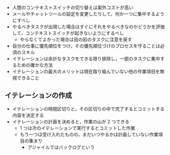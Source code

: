 *   人間のコンテキストスイッチの切り替えは案外コストが高い
*   メールやチャットツールの設定を変更したりして，何か一つに集中するようにすべし
*   やるべきタスクが出現した場合はすぐにそれをやるべきなのかどうかを評価して，コンテキストスイッチが起きないようにするべし
    *   やらなくてよかった場合は目の前のタスクに注意を戻す
*   自分の仕事に優先順位をつけ，その優先順位づけのプロセスを守ることは必須のスキル
*   イテレーションは余計なタスクをできる限り排除し，一部のタスクに集中するための確かな方法
*   イテレーションの最大のメリットは現在取り組んでいない他の作業項目を無視できること

## イテレーションの作成

*   イテレーションの時間区切りと，その区切りの中で完了するとコミットする内容を決定する
*   イテレーションの計画を決めると，作業の山が 2 つできる
    *   1 つは次のイテレーションで実行するとコミットした作業
    *   もう一つは受け入れたものの，まだいつやるかは計画していない作業項目の集まり
        *   アジャイルではバックログという
